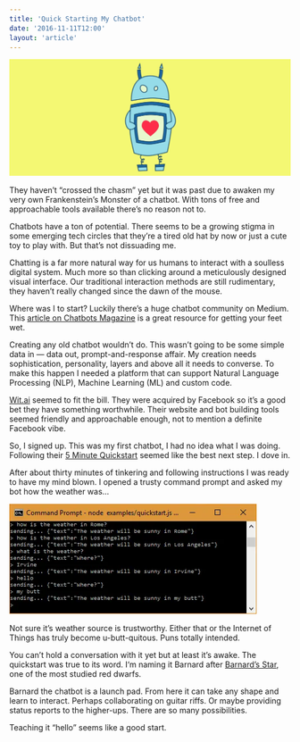```yaml
---
title: 'Quick Starting My Chatbot'
date: '2016-11-11T12:00'
layout: 'article'
---
```


![](./hero.png)

They haven’t “crossed the chasm” yet but it was past due to awaken my very own Frankenstein’s Monster of a chatbot. With tons of free and approachable tools available there’s no reason not to.

Chatbots have a ton of potential. There seems to be a growing stigma in some emerging tech circles that they’re a tired old hat by now or just a cute toy to play with. But that’s not dissuading me.

Chatting is a far more natural way for us humans to interact with a soulless digital system. Much more so than clicking around a meticulously designed visual interface. Our traditional interaction methods are still rudimentary, they haven’t really changed since the dawn of the mouse.

Where was I to start? Luckily there’s a huge chatbot community on Medium. This [article on Chatbots Magazine](https://chatbotsmagazine.com/the-complete-beginner-s-guide-to-chatbots-8280b7b906ca#.bny2xvgxq) is a great resource for getting your feet wet.

Creating any old chatbot wouldn’t do. This wasn’t going to be some simple data in — data out, prompt-and-response affair. My creation needs sophistication, personality, layers and above all it needs to converse. To make this happen I needed a platform that can support Natural Language Processing (NLP), Machine Learning (ML) and custom code.

[Wit.ai](https://wit.ai/) seemed to fit the bill. They were acquired by Facebook so it’s a good bet they have something worthwhile. Their website and bot building tools seemed friendly and approachable enough, not to mention a definite Facebook vibe.

So, I signed up. This was my first chatbot, I had no idea what I was doing. Following their [5 Minute Quickstart](https://wit.ai/docs/quickstart) seemed like the best next step. I dove in.

After about thirty minutes of tinkering and following instructions I was ready to have my mind blown. I opened a trusty command prompt and asked my bot how the weather was…

![](./one.png "Humor must be hereditary")

Not sure it’s weather source is trustworthy. Either that or the Internet of Things has truly become u-butt-quitous. Puns totally intended.

You can’t hold a conversation with it yet but at least it’s awake. The quickstart was true to its word. I‘m naming it Barnard after [Barnard’s Star](https://en.wikipedia.org/wiki/Barnard%27s_Star), one of the most studied red dwarfs.

Barnard the chatbot is a launch pad. From here it can take any shape and learn to interact. Perhaps collaborating on guitar riffs. Or maybe providing status reports to the higher-ups. There are so many possibilities.

Teaching it “hello” seems like a good start.